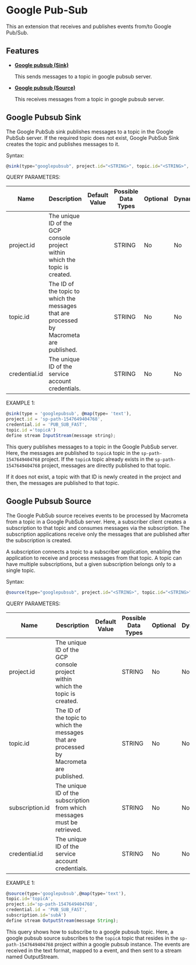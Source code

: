 # Google Pub-Sub

This an extension that receives and publishes events from/to Google Pub/Sub.

## Features

* **[Google pubsub (Sink)](#google-pubsub-sink)**

    This sends messages to a topic in google pubsub server.

* **[Google pubsub (Source)](#google-pubsub-source)**

   This receives messages from a topic in google pubsub server.


## Google Pubsub Sink

The Google PubSub sink publishes messages to a topic in the Google PubSub server. If the required topic does not exist, Google PubSub Sink creates the topic and publishes messages to it.

Syntax:

```js
@sink(type="googlepubsub", project.id="<STRING>", topic.id="<STRING>", credential.id="<STRING>", @map(...)))
```

QUERY PARAMETERS:

| Name | Description |	Default Value |	Possible Data Types	| Optional | Dynamic |
|------|-------------|----------------|---------------------| -------- |---------|
| project.id | The unique ID of the GCP console project within which the topic is created. | | STRING	| No | No |
| topic.id | The ID of the topic to which the messages that are processed by Macrometa are published. | | STRING | No | No |
| credential.id | The unique ID of the service account credentials. | | STRING | No | No |


EXAMPLE 1:

```js
@sink(type = 'googlepubsub', @map(type= 'text'),
project.id = 'sp-path-1547649404768', 
credential.id = 'PUB_SUB_FAST',
topic.id ='topicA')
define stream InputStream(message string);
```

This query publishes messages to a topic in the Google PubSub server. Here, the messages are published to `topicA` topic in the `sp-path-1547649404768` project. If the `topicA` topic already exists in the `sp-path-1547649404768` project, messages are directly published to that topic. 

If it does not exist, a topic with that ID is newly created in the project and then, the messages are published to that topic.

## Google Pubsub Source

The Google PubSub source receives events to be processed by Macrometa from a topic in a Google PubSub server. Here, a subscriber client creates a subscription to that topic and consumes messages via the subscription. The subscription applications receive only the messages that are published after the subscription is created. 

A subscription connects a topic to a subscriber application, enabling the application to receive and process messages from that topic. A topic can have multiple subscriptions, but a given subscription belongs only to a single topic.

Syntax:

```js
@source(type="googlepubsub", project.id="<STRING>", topic.id="<STRING>", subscription.id="<STRING>", credential.id="<STRING>", @map(...)))
```

QUERY PARAMETERS:

| Name | Description |	Default Value |	Possible Data Types	| Optional | Dynamic |
|------|-------------|----------------|---------------------| -------- |---------|
| project.id | The unique ID of the GCP console project within which the topic is created. | | STRING | No | No |
| topic.id | The ID of the topic to which the messages that are processed by Macrometa are published. | | STRING | No | No |
| subscription.id | The unique ID of the subscription from which messages must be retrieved. | | STRING | No | No |
| credential.id |  The unique ID of the service account credentials. | | STRING | No | No |


EXAMPLE 1:

```js
@source(type='googlepubsub',@map(type='text'),
topic.id='topicA',
project.id='sp-path-1547649404768',
credential.id = 'PUB_SUB_FAST',
subscription.id='subA')
define stream OutputStream(message String);
```

This query shows how to subscribe to a google pubsub topic. Here, a google pubsub source subscribes to the `topicA` topic that resides in the `sp-path-1547649404768` project within a google pubsub instance. The events are received in the text format, mapped to a event, and then sent to a stream named OutputStream.